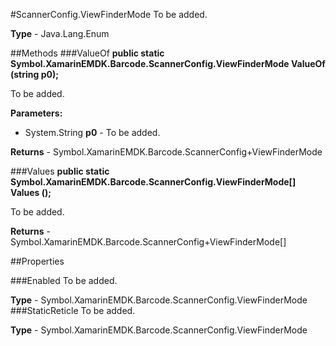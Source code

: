 #ScannerConfig.ViewFinderMode
To be added.

**Type** - Java.Lang.Enum

##Methods
###ValueOf
**public static Symbol.XamarinEMDK.Barcode.ScannerConfig.ViewFinderMode ValueOf (string p0);**

To be added.

**Parameters:** 

* System.String **p0** - To be added.

**Returns** - Symbol.XamarinEMDK.Barcode.ScannerConfig+ViewFinderMode

###Values
**public static Symbol.XamarinEMDK.Barcode.ScannerConfig.ViewFinderMode[] Values ();**

To be added.


**Returns** - Symbol.XamarinEMDK.Barcode.ScannerConfig+ViewFinderMode[]

##Properties

###Enabled
To be added.

**Type** - Symbol.XamarinEMDK.Barcode.ScannerConfig.ViewFinderMode
###StaticReticle
To be added.

**Type** - Symbol.XamarinEMDK.Barcode.ScannerConfig.ViewFinderMode


